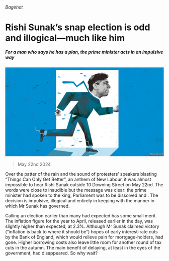 ###### Bagehot

# Rishi Sunak’s snap election is odd and illogical—much like him 

##### For a man who says he has a plan, the prime minister acts in an impulsive way 

![image](images/20240525_BRD000.jpg) 

> May 22nd 2024 

Over the patter of the rain and the sound of protesters’ speakers blasting “Things Can Only Get Better”, an anthem of New Labour, it was almost impossible to hear Rishi Sunak outside 10 Downing Street on May 22nd. The words were close to inaudible but the message was clear: the prime minister had spoken to the king, Parliament was to be dissolved and . The decision is impulsive, illogical and entirely in keeping with the manner in which Mr Sunak has governed. 

Calling an election earlier than many had expected has some small merit. The inflation figure for the year to April, released earlier in the day, was slightly higher than expected, at 2.3%. Although Mr Sunak claimed victory (“inflation is back to where it should be”) hopes of early interest-rate cuts by the Bank of England, which would relieve pain for mortgage-holders, had gone. Higher borrowing costs also leave little room for another round of tax cuts in the autumn. The main benefit of delaying, at least in the eyes of the government, had disappeared. So why wait? 

